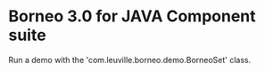 # Borneo 3.0 for JAVA Component suite

Run a demo with the 'com.leuville.borneo.demo.BorneoSet' class.